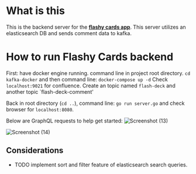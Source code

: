 # What is this

This is the backend server for the **[flashy cards app](https://github.com/Step-henC/flashycards-ui/tree/master)**.
This server utilizes an elasticsearch DB and sends comment data to kafka.

# How to run Flashy Cards backend

First: have docker engine running.
command line in project root directory.
`cd kafka-docker` and then command line: `docker-compose up -d`
Check `localhost:9021` for confluence. Create an topic named `flash-deck` and another topic `flash-deck-comment'

Back in root directory (`cd ..`), command line: `go run server.go` and check browser for `localhost:8080`.

Below are GraphQL requests to help get started:
![Screenshot (13)](https://github.com/Step-henC/flashycards-backend/assets/98792412/421ddf8b-aa85-4d90-ab59-896611eee047)

![Screenshot (14)](https://github.com/Step-henC/flashycards-backend/assets/98792412/aa5cd79a-1160-4eea-b7d4-6aeca6d7a58a)


## Considerations

- TODO implement sort and filter feature of elasticsearch search queries. 
